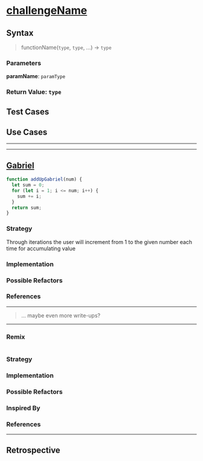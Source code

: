 # [challengeName](link-to-challenge)

<!--
  describe the function's behavior in your own words.
  explain why someone might want to use this function
-->

## Syntax

> functionName(`type`, `type`, ...) -> `type`

### Parameters

**paramName**: `paramType`

<!--
  describe the parameter
-->

### Return Value: `type`

<!--
  describe the return value
-->

## Test Cases

<!--
  copy in the test cases from the original challenge

  if you write your own test cases in a sandbox file, include those too
-->

## Use Cases

<!--
  write a minimum of 2 use cases to show this functions behavior.

  try to find interesting _edge cases_, it's good for you ;)
  an edge case is when a function behaves different than you'd expect.
  This will help you and others better understand the function.

  https://www.geeksforgeeks.org/dont-forget-edge-cases/
-->

---

---

<!-- copy this section for every solution you study -->

## [Gabriel](link-to-user)

<!-- paste the solution here -->

```js
function addUpGabriel(num) {
  let sum = 0;
  for (let i = 1; i <= num; i++) {
    sum += i;
  }
  return sum;
}
```

### Strategy
Through iterations the user will increment from 1 to the given number each time for accumulating value
<!--
  Describe what strategy they used to pass this challenge.
  Careful! your strategy description should not mention
    the code they wrote to solve the challenge.

  Practice describing their strategy at a higher level:
  a simple way to understand strategy is to think of the important steps
  between the argument values and the return values.

  For example if they use a `for` loop
  you won't mention that `i` was incremented,
  but you might mention how the final result changes at each iteration.
-->

### Implementation

<!--
  Describe the solution written by this user.
  How did they use JS to implement their strategy?
  What language features did they use?
  What decisions do you think they made and why?
-->

### Possible Refactors

<!--
  List a couple changes you could make in their code without changing their strategy.
  For example:
    `while` loops and `for` loops can often be interchanged.
    `if else`, `switch case` and `_ ? _ : _` can sometimes be interchanged.

  You don't need to actually rewrite the function.
  The goal of this section is that you exploring different JS language features
  and think of different ways to implement the same strategy.
-->

### References

<!--
  links that helped you to understand this solution or to think of possible refactors
-->

---

> ... maybe even more write-ups?

---

### Remix

<!-- paste your remixed solution here -->

```js
```

### Strategy

### Implementation

### Possible Refactors

### Inspired By

<!--
  which solutions inspired your solution?
  what did you take from each one?
-->

### References

---

## Retrospective

<!--
  write any notes to help you review this exercise later, and to help others' study it.

  this might include:

  - good ideas to use later in your own code
  - less good ideas to avoid in your own code
  - new vocabulary you learned
  - the most important thing(s) you learned
  - something that you still don't understand but want to keep studying
  - something that surprised you
  - tricks you will want to remember and use later
-->
